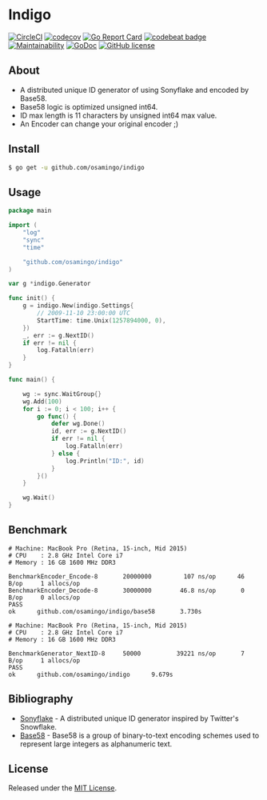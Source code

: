 # Indigo

[![CircleCI](https://img.shields.io/circleci/project/osamingo/indigo/master.svg)](https://circleci.com/gh/osamingo/indigo)
[![codecov](https://codecov.io/gh/osamingo/indigo/branch/master/graph/badge.svg)](https://codecov.io/gh/osamingo/indigo)
[![Go Report Card](https://goreportcard.com/badge/osamingo/indigo)](https://goreportcard.com/report/osamingo/indigo)
[![codebeat badge](https://codebeat.co/badges/3885a5d8-7db0-4162-970a-577a1bf54199)](https://codebeat.co/projects/github-com-osamingo-indigo)
[![Maintainability](https://api.codeclimate.com/v1/badges/44865a174db0fad61812/maintainability)](https://codeclimate.com/github/osamingo/indigo/maintainability)
[![GoDoc](https://godoc.org/github.com/osamingo/indigo?status.svg)](https://godoc.org/github.com/osamingo/indigo)
[![GitHub license](https://img.shields.io/badge/license-MIT-blue.svg)](https://raw.githubusercontent.com/osamingo/indigo/master/LICENSE)

## About

- A distributed unique ID generator of using Sonyflake and encoded by Base58.
- Base58 logic is optimized unsigned int64.
- ID max length is 11 characters by unsigned int64 max value.
- An Encoder can change your original encoder ;)

## Install

```bash
$ go get -u github.com/osamingo/indigo
```

## Usage

```go
package main

import (
	"log"
	"sync"
	"time"

	"github.com/osamingo/indigo"
)

var g *indigo.Generator

func init() {
	g = indigo.New(indigo.Settings{
		// 2009-11-10 23:00:00 UTC
		StartTime: time.Unix(1257894000, 0),
	})
	_, err := g.NextID()
	if err != nil {
		log.Fatalln(err)
	}
}

func main() {

	wg := sync.WaitGroup{}
	wg.Add(100)
	for i := 0; i < 100; i++ {
		go func() {
			defer wg.Done()
			id, err := g.NextID()
			if err != nil {
				log.Fatalln(err)
			} else {
				log.Println("ID:", id)
			}
		}()
	}

	wg.Wait()
}
```

## Benchmark

```
# Machine: MacBook Pro (Retina, 15-inch, Mid 2015)
# CPU    : 2.8 GHz Intel Core i7
# Memory : 16 GB 1600 MHz DDR3

BenchmarkEncoder_Encode-8       20000000         107 ns/op      46 B/op     1 allocs/op
BenchmarkEncoder_Decode-8       30000000        46.8 ns/op       0 B/op     0 allocs/op
PASS
ok      github.com/osamingo/indigo/base58       3.730s
```

```
# Machine: MacBook Pro (Retina, 15-inch, Mid 2015)
# CPU    : 2.8 GHz Intel Core i7
# Memory : 16 GB 1600 MHz DDR3

BenchmarkGenerator_NextID-8     50000          39221 ns/op       7 B/op     1 allocs/op
PASS
ok      github.com/osamingo/indigo      9.679s
```

## Bibliography

- [Sonyflake](https://github.com/sony/sonyflake) - A distributed unique ID generator inspired by Twitter's Snowflake.
- [Base58](https://en.wikipedia.org/wiki/Base58) - Base58 is a group of binary-to-text encoding schemes used to represent large integers as alphanumeric text.

## License

Released under the [MIT License](https://github.com/osamingo/indigo/blob/master/LICENSE).
